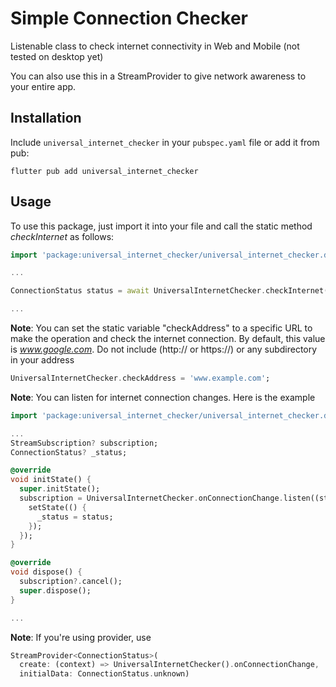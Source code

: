 # Simple Connection Checker

Listenable class to check internet connectivity in Web and Mobile
(not tested on desktop yet)

You can also use this in a StreamProvider to give network awareness to your entire app.

## Installation
Include `universal_internet_checker` in your `pubspec.yaml` file
or add it from pub:

```
flutter pub add universal_internet_checker
```

## Usage

To use this package, just import it into your file and call the static method *checkInternet* as follows:

```dart
import 'package:universal_internet_checker/universal_internet_checker.dart';

...

ConnectionStatus status = await UniversalInternetChecker.checkInternet();

...

```

**Note**: You can set the static variable "checkAddress" to a specific URL to make the operation and check the internet connection. By default, this value is *www.google.com*. Do not include (http:// or https://)  or any subdirectory in your address

```dart
UniversalInternetChecker.checkAddress = 'www.example.com';
```

**Note**: You can listen for internet connection changes. Here is the example

```dart
import 'package:universal_internet_checker/universal_internet_checker.dart';

...
StreamSubscription? subscription;
ConnectionStatus? _status;

@override
void initState() {
  super.initState();
  subscription = UniversalInternetChecker.onConnectionChange.listen((status) {
    setState(() {
      _status = status;
    });
  });
}

@override
void dispose() {
  subscription?.cancel();
  super.dispose();
}

...

```

**Note**: If you're using provider, use

```dart
StreamProvider<ConnectionStatus>(
  create: (context) => UniversalInternetChecker().onConnectionChange,
  initialData: ConnectionStatus.unknown)

```
